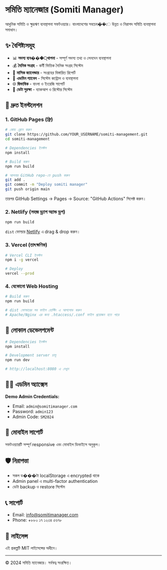 # সমিতি ম্যানেজার (Somiti Manager)

আধুনিক সমিতি ও ক্ষুদ্রঋণ ব্যবস্থাপনা সফটওয়্যার। বাংলাদেশের সবচেয��ে উন্নত ও নিরাপদ সমিতি ব্যবস্থাপনা সমাধান।

## ✨ বৈশিষ্ট্যসমূহ

- 📊 **সদস্য ব্যব���্থাপনা** - সম্পূর্ণ সদস্য তথ্য ও লেনদেন ব্যবস্থাপনা
- 💰 **দৈনিক সংগ্রহ** - কর্মী ভিত্তিক দৈনিক সংগ্রহ সিস্টেম
- 📅 **মাসিক ক্যালেন্ডার** - সংগ্রহের বিস্তারিত রিপোর্ট
- 🔐 **এডমিন প্যানেল** - সিস্টেম কন্ট্রোল ও ব্যবস্থাপনা
- 🌐 **দ্বিভাষিক** - বাংলা ও ইংরেজি সাপোর্ট
- 💾 **ডেটা সুরক্ষা** - ব্যাকআপ ও রিস্টোর সিস্টেম

## 🚀 দ্রুত ইনস্টলেশন

### 1. GitHub Pages (ফ্রি)

```bash
# কোড ক্লোন করুন
git clone https://github.com/YOUR_USERNAME/somiti-management.git
cd somiti-management

# Dependencies ইনস্টল
npm install

# Build করুন
npm run build

# আপনার GitHub repo-তে push করুন
git add .
git commit -m "Deploy somiti manager"
git push origin main
```

তারপর GitHub Settings → Pages → Source: "GitHub Actions" সিলেক্ট করুন।

### 2. Netlify (সহজ ড্র্যাগ অ্যান্ড ড্রপ)

```bash
npm run build
```

`dist` ফোল্ডার [Netlify](https://netlify.com) এ drag & drop করুন।

### 3. Vercel (তাৎক্ষণিক)

```bash
# Vercel CLI ইনস্টল
npm i -g vercel

# Deploy
vercel --prod
```

### 4. যেকোনো Web Hosting

```bash
# Build করুন
npm run build

# dist ফোল্ডারের সব ফাইল হোস্টিং এ আপলোড করুন
# Apache/Nginx এর জন্য .htaccess/.conf ফাইল প্রয়োজন হতে পারে
```

## 🔧 লোকাল ডেভেলপমেন্ট

```bash
# Dependencies ইনস্টল
npm install

# Development server চালু
npm run dev

# http://localhost:8080 এ দেখুন
```

## 👨‍💼 এডমিন অ্যাক্সেস

**Demo Admin Credentials:**

- Email: `admin@somitimanager.com`
- Password: `admin123`
- Admin Code: `SM2024`

## 📱 মোবাইল সাপোর্ট

সফটওয়্যারটি সম্পূর্ণ responsive এবং মোবাইল ডিভাইসে অনুকূল।

## 🛡️ নিরাপত্তা

- সকল ড���টা localStorage এ encrypted থাকে
- Admin panel এ multi-factor authentication
- ডেটা backup ও restore সিস্টেম

## 📞 সাপোর্ট

- Email: info@somitimanager.com
- Phone: +৮৮০ ১৭ ১২৩৪ ৫৬৭৮

## 📄 লাইসেন্স

এই প্রকল্পটি MIT লাইসেন্সের অধীনে।

---

© 2024 সমিতি ম্যানেজার। সর্বস্বত্ব সংরক্ষিত।
